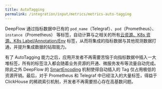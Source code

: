 ```yaml
---
title: AutoTagging
permalink: /integration/input/metrics/metrics-auto-tagging
---
```


DeepFlow 通过指标数据中已有的 `pod_name`（Telegraf）、`pod`（Prometheus）、`instance`（Prometheus） 等标签，自动计算与之相关的所有[云资源、K8s 资源、K8s Label/Annotation/Env](../../../features/auto-tagging/elimilate-data-silos/) 标签，从而将集成的指标数据与其他观测数据打通，并提升集成数据的钻取能力。

有了 AutoTagging 能力之后，应用开发者不再需要苦恼于向指标数据中插入一大堆标签，所有的标签注入都会随着业务资源的开通、微服务发布等流量自动完成。除此之外 DeepFlow 的 [SmartEncoding](../../features/auto-tagging/smart-encoding/) 机制使得自动插入的 Tag 仅占用极低的资源开销。最后，对于 Prometheus 和 Telegraf 中已经注入的大量标签，得益于 ClickHouse 的稀疏索引机制，开发者不再需要担心存在高基数问题。
